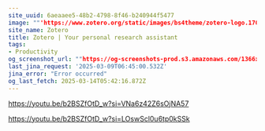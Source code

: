 ```yaml
---
site_uuid: 6aeaaee5-48b2-4798-8f46-b240944f5477
image: ""'https://www.zotero.org/static/images/bs4theme/zotero-logo.1707326075.svg'""
site_name: Zotero
title: Zotero | Your personal research assistant
tags:
- Productivity
og_screenshot_url: ""https://og-screenshots-prod.s3.amazonaws.com/1366x768/80/false/c3d835cdb6f5d140980db9ff6a35fba147669db392a63685e1abd48bc32e28b9.jpeg""
last_jina_request: '2025-03-09T06:45:00.532Z'
jina_error: "Error occurred"
og_last_fetch: 2025-03-14T05:42:16.872Z
---
```


https://youtu.be/b2BSZfOtD_w?si=VNa6z42Z6sOjNA57

https://youtu.be/b2BSZfOtD_w?si=LOswScl0u6tp0kSSk
